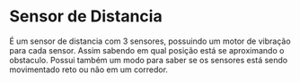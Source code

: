 # Sensor de Distancia
É um sensor de distancia com 3 sensores, possuindo um motor de vibração para cada sensor. Assim sabendo em qual posição está se aproximando o obstaculo.
Possui também um modo para saber se os sensores está sendo movimentado reto ou não em um corredor.
